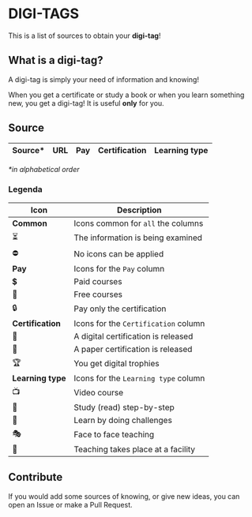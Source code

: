 # DIGI-TAGS

This is a list of sources to obtain your **digi-tag**!

## What is a digi-tag?

A digi-tag is simply your need of information and knowing!

When you get a certificate or study a book or when you learn something new, you get a digi-tag!
It is useful **only** for you.

## Source

| Source* | URL | Pay  | Certification | Learning type |
| ------- | --- | ---- | ------------- | ------------- |

_*in alphabetical order_

### Legenda

| Icon                     | Description                             |
| ------------------------ | --------------------------------------- |
| **Common**               | Icons common for `all` the columns      |
| :hourglass_flowing_sand: | The information is being examined       |
| :no_entry:               | No icons can be applied                 |
| **Pay**                  | Icons for the `Pay` column              |
| :heavy_dollar_sign:      | Paid courses                            |
| :gift:                   | Free courses                            |
| :lock:                   | Pay only the certification              |
| **Certification**        | Icons for the `Certification` column    |
| :scroll:                 | A digital certification is released     |
| :pencil:                 | A paper certification is released       |
| :trophy:                 | You get digital trophies                |
| **Learning type**        | Icons for the `Learning type` column    |
| :tv:                     | Video course                            |
| :walking:                | Study (read) step-by-step               | 
| :space_invader:          | Learn by doing challenges               |
| :performing_arts:        | Face to face teaching                   |
| :school:                 | Teaching takes place at a facility      |

## Contribute

If you would add some sources of knowing, or give new ideas, you can open an Issue or make a Pull Request.
